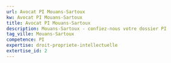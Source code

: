 ```yaml
---
url: Avocat PI Mouans-Sartoux
kw: Avocat PI Mouans-Sartoux
title: Avocat PI Mouans-Sartoux
description: Mouans-Sartoux - confiez-nous votre dossier PI
tag_ville: Mouans-Sartoux
competence: PI
expertise: droit-propriete-intellectuelle
extertise_id: 2
---
```

